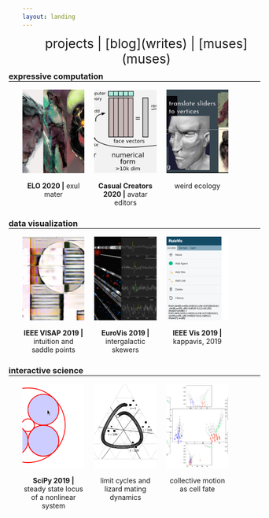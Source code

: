 ```yaml
---
layout: landing
---
```


<div style="font-size: 26px; text-align: center;" markdown="1">
projects | [blog](writes) | [muses](muses)
</div>

<style>
/* https://uxdesign.cc/creating-horizontal-scrolling-containers-the-right-way-css-grid-c256f64fc585 */
  
.container {
  display: grid;
  grid-template-columns: 20px 1fr 20px;
}
.container > * {
  grid-column: 2 / -2;
}
.container > .full {
  grid-column: 1 / -1;
  overflow-x: scroll;
}

/* https://stackoverflow.com/a/54410301 */
.container > .full::-webkit-scrollbar {
    width: 0px;
    background: transparent;
}
.container > .full {
  scrollbar-width: none; /* Firefox */
  -ms-overflow-style: none;  /* IE 10+ */
}

.container > h3 {
  margin-top: 10px;
  margin-left: -5vw;
}
.container > h3:after {
  content: '';
  display: block;
  border-bottom: 1px solid black;
}

.filmstrip {
  display: grid;
  grid-gap: 20px;
  /* grid-auto-flow: column;
  grid-template-rows: auto auto; */
  grid-template-columns: repeat(6, calc(100% - 40px) );
}
@media (min-width: 480px) {
  .filmstrip {
    grid-template-columns: repeat(6, calc(50% - 40px) );
  }
}
@media (min-width: 880px) {
  .filmstrip {
    grid-template-columns: repeat(6, calc(33% - 40px) );
  }
}
@media (min-width: 1480px) {
  .filmstrip {
    grid-template-columns: repeat(6, calc(25% - 40px) );
  }
}

.filmstrip a {
  text-align: center;
}
.filmstrip img {
  height: 170px;
  width: 400px;
  object-fit: cover;
}

/* https://stackoverflow.com/a/19903659 */

.content ul {  
  list-style:none;
  padding:0;
  text-align:center;
  overflow:auto;
}
.content ul > li {
  margin-bottom:15px;
  display: block;
  clear: both;
  background: #eee;
  padding: 15px 5px;
}

/* https://codepen.io/markcaron/pen/RVvmaz */

.accordion > input[type="checkbox"] {
  position: absolute;
  left: -100vw;
}
.accordion .content {
  overflow-y: hidden;
  height: 0;
}
.accordion > input[type="checkbox"]:checked ~ .content {
  height: auto;
  overflow: visible;
}
.accordion label {
  display: block;
  text-align: center;
}
.accordion label:hover {
  font-weight: bold;
  cursor: pointer;
}
</style>

<script>
  // enable horizontal scrolling within filmstrips
  // https://stackoverflow.com/a/61930273
  const target = document.querySelectorAll('.filmstrip')

  target.forEach((el) => {
    el.addEventListener('wheel', event => {
      const toLeft  = event.deltaY < 0 && el.scrollLeft > 0
      const toRight = event.deltaY > 0 && el.scrollLeft < el.scrollWidth - el.clientWidth
      if (toLeft || toRight) {
        event.preventDefault()
        el.scrollLeft += event.deltaY
      }
    })
  })
</script>

<div class="container">
  
  <h3 id="eis">expressive computation</h3> 
  <div class="filmstrip full">
<div class="accordion">
  <input type="checkbox" id="montage" />
    <label for="montage">
      <img src="assets/blog/card.jpg" />
      <p><strong>ELO 2020 |</strong> exul mater</p>
    </label>
    <div class="content" markdown="1">
in which space mages are sad about empire

[a combinatorial fiction in tarot](https://projects.cah.ucf.edu/mediaartsexhibits/uncontinuity/Otto/otto.html)  

* Otto, J. &amp; Forbes, A. G. (2020). [Procedural Montage: A Design Trace of Reflection and Refraction.](https://stars.library.ucf.edu/elo2020/asynchronous/proceedingspapers/12/) Proceedings of the Electronic Literature Organization Conference 2020.

[![](/assets/blog/diffraction.gif)](/exul-mater/staging)

previously for #PROCGENJAM Summer 2018, DANM 211 Winter 2019, CMPM 290J Spring 2019.

</div>
</div>

<div class="accordion">
  <input type="checkbox" id="ccw" />
    <label for="ccw">
      <img src="assets/blog/pipeline.png" />
  	  <p><strong>Casual Creators 2020 |</strong> avatar editors</p>
    </label>
    <div class="content" markdown="1">
a tour of latent space.

[thread](https://twitter.com/GalaxyKate/status/1303362289588936705), [paper](https://mkremins.github.io/casual-creators-workshop/papers/ICCC20_paper_197.pdf).

* Otto, J. &amp; Forbes, A. G. (2020). Entering the Design Space of Digital Portraiture: A Case Study in Avatar Creation Tools. 
</div>
</div>

<div class="accordion">
  <input type="checkbox" id="lifeworlds" />
    <label for="lifeworlds">
      <img src="assets/blog/artifacts.png" />
  	  <p>weird ecology</p>
    </label>
    <div class="content" markdown="1">

</div>
</div>
  </div> <!-- end filmstrip -->

  <h3 id="vis">data visualization</h3>
  <div class="filmstrip full">
<div class="accordion">
  <input type="checkbox" id="saddle" />
    <label for="saddle">
      <img src="assets/blog/canvas_boundary.png" />
  	  <p><strong>IEEE VISAP 2019 |</strong> intuition and saddle&nbsp;points</p>
    </label>
    <div class="content" markdown="1">
**Stability analysis** of style transfer brushes trained on famous works of data art, in the form of a photo editor. Combines [p5.js style transfer](https://ml5js.org/reference/api-StyleTransfer/) with [d3-brush selections](https://github.com/d3/d3-brush).

[Runs in browser](https://mahikadubey.github.io/Canvas-Style-Transfer/). [Open source code](https://github.com/mahikadubey/Canvas-Style-Transfer). With Mahika Dubey.

* Dubey, M., Otto, J., &amp; Forbes, A. G. (2019). Data Brushes: Interactive Style Transfer for Data Art. 2019 IEEE VIS Arts Program (VISAP), 1–9. [[DOI]](https://doi.org/10.1109/VISAP.2019.8900858)
</div>
</div>
<div class="accordion">
  <input type="checkbox" id="skewer" />
    <label for="skewer">
      <img src="assets/blog/IGM-Vis_Coherence.png" />
  	  <p><strong>EuroVis 2019 |</strong> <br/>intergalactic skewers</p>
    </label>
    <div class="content" markdown="1">
**Spatial analysis** of intergalactic medium absorption, juxtaposing skewer absorption data with distant stars and other emissive bodies.

[Runs in browser](https://creativecodinglab.github.io/Intergalactic/intergalactic.html). [Open source code](https://github.com/CreativeCodingLab/Intergalactic). With David Abramov and Joe Burchett.

* Burchett, J. N., Abramov, D., Otto, J., Artanegara, C., Prochaska, J. X., & Forbes, A. G. (2019). IGM-Vis: Analyzing Intergalactic and Circumgalactic Medium Absorption Using Quasar Sightlines in a Cosmic Web Context. Computer Graphics Forum, 38(3), 491–504. [[DOI]](https://doi.org/10.1111/cgf.13705)
</div>
</div>
<div class="accordion">
  <input type="checkbox" id="kappa" />
    <label for="kappa">
      <img src="assets/blog/rulevis_teaser.png" style="object-position: 0% 0%;" />
  	  <p><strong>IEEE Vis 2019 |</strong> kappavis, 2019</p>
    </label>
    <div class="content" markdown="1">
**Visual rule editor** for the KappaSim language, relating functional sites on macro-molecular agents through the formation and destruction of bonds.

[Runs in browser](https://creativecodinglab.github.io/RuleVis/). [Open source code](https://github.com/CreativeCodingLab/RuleVis). With Cassia Artanegara, Makhika Dubey, and David Abramov.

* Abramov, D., Otto, J., Dubey, M., Artanegara, C., Boutillier, P., Fontana, W., & Forbes, A. G. (2019). RuleVis: Constructing Patterns and Rules for Rule-Based Models. 2019 IEEE Visualization Conference (VIS), 191–195. [[DOI]](https://doi.org/10.1109/VISUAL.2019.8933596)
</div>
</div>
  </div> <!-- end filmstrip -->

  <h3 id="sci">interactive science</h3>
  <div class="filmstrip full">
<div class="accordion">
  <input type="checkbox" id="phcpy" />
    <label for="phcpy">
      <img src="assets/blog/2017-03-20 12s.gif" />
      <p><strong>SciPy 2019 |</strong> steady state locus of a nonlinear system</p>
    </label>
    <div class="content" markdown="1">
Application of phcpy to the **real-time numerical solution** of steady states of nonlinear dynamical systems, as found in synthetic biology, kinematics, and other design spaces. With [Jan Verschelde](http://homepages.math.uic.edu/~jan/).

[Open source code](https://github.com/JazzTap/mcs563/tree/master/Apollonius) to interactive solution of the Apollonius circle problem.

* Otto, J., Forbes, A., & Verschelde, J. (2019). Solving Polynomial Systems with phcpy. 62–68. [[DOI]](https://doi.org/10.25080/Majora-7ddc1dd1-009)
</div>
</div>

<div class="accordion">
  <input type="checkbox" id="isocline" />
    <label for="isocline">
      <img src="assets/blog/isocline_rps.gif" style="object-position: 50% 60%;" />
  	  <p>limit cycles and<br/>lizard mating dynamics</p>
    </label>
    <div class="content" markdown="1">
* [isocline browser widget](https://observablehq.com/@jazztap/rps-matrix-to-isoclines)

**Explorable explanation** of alternative mating strategies in side-blotched lizards. Evolutionary stable states are determined by physiology and local climate. With the [Sinervo Lab](https://web.pbsci.ucsc.edu/research/eeb/sinervo/index.php/en/home/#).
![](assets/blog/isocline_lizards.gif)
</div>
</div>
<div class="accordion">
  <input type="checkbox" id="flocking" />
    <label for="flocking">
      <img src="assets/blog/flocking.png" />
  	  <p>collective motion as cell fate</p>
    </label>
    <div class="content" markdown="1">
* [data notebook](https://github.com/JazzTap/collective-motion)

**Topological data analysis** of spatial effects in collective motion. Builds on prior work with agent-based systems whose population dynamics approach a dynamical system.

![](assets/blog/spatial_effects.png)
</div>
</div>
  </div> <!-- end filmstrip -->

</div>
